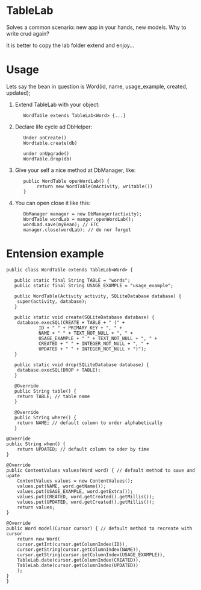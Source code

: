# TableLab

Solves a common scenario: new app in your hands, new models. Why to write crud again? 

It is better to copy the lab folder extend and enjoy...

# Usage

Lets say the bean in question is Word(id, name, usage_example, created, updated);

1. Extend TableLab with your object: 

          WordTable extends TableLab<Word> {...}
          
2. Declare life cycle ad DbHelper: 

          Under onCreate()
          Wordtable.create(db) 
          
          under onUpgrade()
          WordTable.drop(db)

3. Give your self a nice method at DbManager, like: 

          public WordTable openWordLab() {
               return new WordTable(mActivity, writable())
          }


4. You can open close it like this:

          DbManager manager = new DbManager(activity);
          WordTable wordLab = manger.openWordLab();
          wordLad.save(myBean); // ETC
          manager.close(wordLab); // do nor forget


# Entension example

    public class WordTable extends TableLab<Word> {

       public static final String TABLE = "words";
       public static final String USAGE_EXAMPLE = "usage_example";

       public WordTable(Activity activity, SQLiteDatabase database) {
        super(activity, database);
       }

       public static void create(SQLiteDatabase database) {
        database.execSQL(CREATE + TABLE + " (" +
                ID + " " + PRIMARY_KEY + ", " +
                NAME + " " + TEXT_NOT_NULL + ", " +
                USAGE_EXAMPLE + " " + TEXT_NOT_NULL + ", " +
                CREATED + " " + INTEGER_NOT_NULL + ", " +
                UPDATED + " " + INTEGER_NOT_NULL + ")");
       }

       public static void drop(SQLiteDatabase database) {
        database.execSQL(DROP + TABLE);
       }

       @Override
       public String table() {
        return TABLE; // table name
       }

       @Override
       public String where() {
        return NAME; // default column to order alphabetically
       }

    @Override
    public String when() {
        return UPDATED; // default column to oder by time
    }

    @Override
    public ContentValues values(Word word) { // default method to save and upate
        ContentValues values = new ContentValues();
        values.put(NAME, word.getName());
        values.put(USAGE_EXAMPLE, word.getExtra());
        values.put(CREATED, word.getCreated().getMillis());
        values.put(UPDATED, word.getCreated().getMillis());
        return values;
    }

    @Override
    public Word model(Cursor cursor) { // default method to recreate with cursor
        return new Word(
        cursor.getInt(cursor.getColumnIndex(ID)),
        cursor.getString(cursor.getColumnIndex(NAME)),
        cursor.getString(cursor.getColumnIndex(USAGE_EXAMPLE)),
        TableLab.date(cursor.getColumnIndex(CREATED)),
        TableLab.date(cursor.getColumnIndex(UPDATED))
        );
    }
    }



